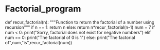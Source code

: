 # Factorial_program
def recur_factorial(n):
   """Function to return the factorial
   of a number using recursion"""
   if n == 1:
       return n
   else:
       return n*recur_factorial(n-1)
num = 7
if num < 0:
   print("Sorry, factorial does not exist for negative numbers")
elif num == 0:
   print("The factorial of 0 is 1")
else:
   print("The factorial of",num,"is",recur_factorial(num))

